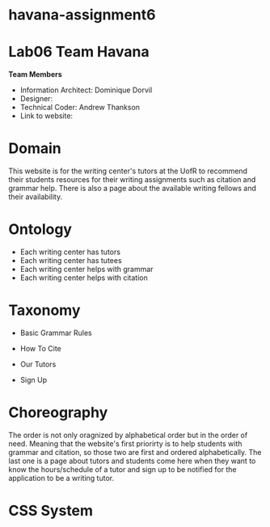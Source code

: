 # havana-assignment6

# Lab06 Team Havana
**Team Members**
* Information Architect: Dominique Dorvil
* Designer: 
* Technical Coder: Andrew Thankson
* Link to website: 
  
# Domain
This website is for the writing center's tutors at the UofR to recommend their students resources for their writing assignments such as citation and grammar help. There is also a page about the available writing fellows and their availability. 

# Ontology
* Each writing center has tutors
* Each writing center has tutees
* Each writing center helps with grammar
* Each writing center helps with citation

# Taxonomy 
* Basic Grammar Rules
* How To Cite

* Our Tutors
* Sign Up

# Choreography
The order is not only oragnized by alphabetical order but in the order of need. Meaning that the website's first priorirty is to help students with grammar and citation, so those two are first and ordered alphabetically. The last one is a page about tutors and students come here when they want to know the hours/schedule of a tutor and sign up to be notified for the application to be a writing tutor.

# CSS System

